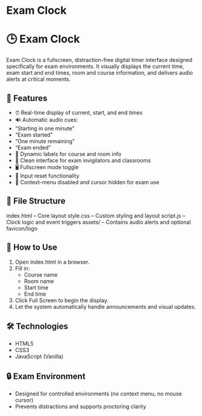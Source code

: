# Exam Clock
# 🕒 Exam Clock
Exam Clock is a fullscreen, distraction-free digital timer interface designed specifically for exam environments. It visually displays the current time, exam start and end times, room and course information, and delivers audio alerts at critical moments.

## 🎯 Features
 - ⏰ Real-time display of current, start, and end times
 - 🔊 Automatic audio cues:
 -   “Starting in one minute”
 -   “Exam started”
 -   “One minute remaining”
 -   “Exam ended”
 - 🧾 Dynamic labels for course and room info
 - 🧪 Clean interface for exam invigilators and classrooms
 - 🖥️ Fullscreen mode toggle
 - 🧼 Input reset functionality
 - 🎯 Context-menu disabled and cursor hidden for exam use

## 📁 File Structure
index.html – Core layout
style.css – Custom styling and layout
script.js – Clock logic and event triggers
assets/ – Contains audio alerts and optional favicon/logo

## 🚀 How to Use
1. Open index.html in a browser.
2. Fill in:
   - Course name
   - Room name
   - Start time
   - End time
3. Click Full Screen to begin the display.
4. Let the system automatically handle announcements and visual updates.

## 🛠 Technologies
- HTML5
- CSS3
- JavaScript (Vanilla)

## 🔒 Exam Environment
- Designed for controlled environments (no context menu, no mouse cursor)
- Prevents distractions and supports proctoring clarity
